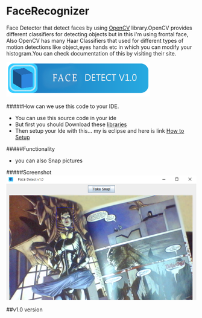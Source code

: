 # FaceRecognizer
Face Detector that detect faces by using <a href="http://opencv.org/" target="_blank">OpenCV</a> library.OpenCV provides different classifiers for detecting objects but in this i'm using frontal face, Also OpenCV has many Haar Classifiers that used for different types of motion detections like object,eyes hands etc in which you can modify your histogram.You can check documentation of this by visiting their site.

![image1](/res/mc0.png)

#####How can we use this code to your IDE.
* You can use this source code in your ide
* But first you should Download these <a href="http://opencv.org/downloads.html" target="_blank">libraries</a>
* Then setup your Ide with this... my is eclipse and here is link <a href="http://docs.opencv.org/2.4/doc/tutorials/introduction/java_eclipse/java_eclipse.html" target="_blank">How to Setup</a> 

#####Functionality
* you can also Snap pictures

#####Screenshot
![image2](/res/mc1.png)

##v1.0
version
